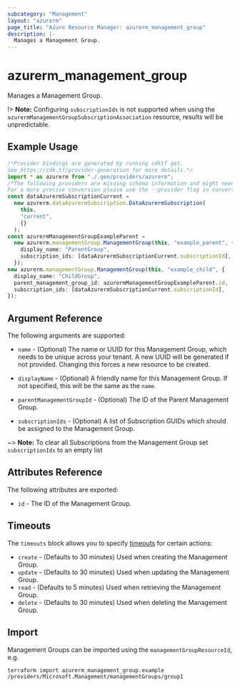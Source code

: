 ```yaml
---
subcategory: "Management"
layout: "azurerm"
page_title: "Azure Resource Manager: azurerm_management_group"
description: |-
  Manages a Management Group.
---
```


# azurerm\_management\_group

Manages a Management Group.

!> **Note:** Configuring `subscriptionIds` is not supported when using the `azurermManagementGroupSubscriptionAssociation` resource, results will be unpredictable.

## Example Usage

```typescript
/*Provider bindings are generated by running cdktf get.
See https://cdk.tf/provider-generation for more details.*/
import * as azurerm from "./.gen/providers/azurerm";
/*The following providers are missing schema information and might need manual adjustments to synthesize correctly: azurerm.
For a more precise conversion please use the --provider flag in convert.*/
const dataAzurermSubscriptionCurrent =
  new azurerm.dataAzurermSubscription.DataAzurermSubscription(
    this,
    "current",
    {}
  );
const azurermManagementGroupExampleParent =
  new azurerm.managementGroup.ManagementGroup(this, "example_parent", {
    display_name: "ParentGroup",
    subscription_ids: [dataAzurermSubscriptionCurrent.subscriptionId],
  });
new azurerm.managementGroup.ManagementGroup(this, "example_child", {
  display_name: "ChildGroup",
  parent_management_group_id: azurermManagementGroupExampleParent.id,
  subscription_ids: [dataAzurermSubscriptionCurrent.subscriptionId],
});

```

## Argument Reference

The following arguments are supported:

*   `name` - (Optional) The name or UUID for this Management Group, which needs to be unique across your tenant. A new UUID will be generated if not provided. Changing this forces a new resource to be created.

*   `displayName` - (Optional) A friendly name for this Management Group. If not specified, this will be the same as the `name`.

*   `parentManagementGroupId` - (Optional) The ID of the Parent Management Group.

*   `subscriptionIds` - (Optional) A list of Subscription GUIDs which should be assigned to the Management Group.

\~> **Note:** To clear all Subscriptions from the Management Group set `subscriptionIds` to an empty list

## Attributes Reference

The following attributes are exported:

* `id` - The ID of the Management Group.

## Timeouts

The `timeouts` block allows you to specify [timeouts](https://www.terraform.io/language/resources/syntax#operation-timeouts) for certain actions:

* `create` - (Defaults to 30 minutes) Used when creating the Management Group.
* `update` - (Defaults to 30 minutes) Used when updating the Management Group.
* `read` - (Defaults to 5 minutes) Used when retrieving the Management Group.
* `delete` - (Defaults to 30 minutes) Used when deleting the Management Group.

## Import

Management Groups can be imported using the `managementGroupResourceId`, e.g.

```shell
terraform import azurerm_management_group.example /providers/Microsoft.Management/managementGroups/group1
```
